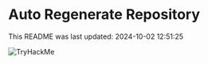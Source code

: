 # Auto Regenerate Repository

This README was last updated: 2024-10-02 12:51:25

 ![TryHackMe](https://tryhackme.com/badge/533634)